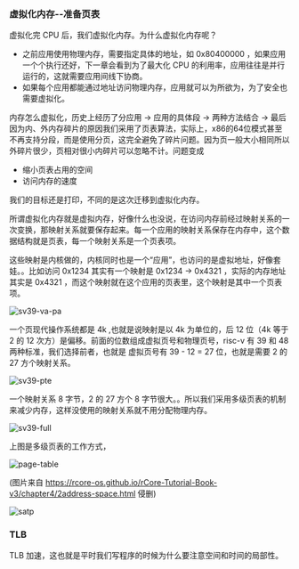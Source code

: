 ### 虚拟化内存--准备页表

虚拟化完 CPU 后，我们虚拟化内存。为什么虚拟化内存呢？

- 之前应用使用物理内存，需要指定具体的地址，如 0x80400000 ，如果应用一个个执行还好，下一章会看到为了最大化 CPU 的利用率，应用往往是并行运行的，这就需要应用间线下协商。
- 如果每个应用都能通过地址访问物理内存，应用就可以为所欲为，为了安全也需要虚拟化。

内存怎么虚拟化，历史上经历了分应用 -> 应用的具体段 -> 两种方法结合 -> 最后因为内、外内存碎片的原因我们采用了页表算法，实际上，x86的64位模式甚至不再支持分段，而是使用分页，这完全避免了碎片问题。因为页一般大小相同所以外碎片很少，页相对很小内碎片可以忽略不计。问题变成

- 缩小页表占用的空间
- 访问内存的速度

我们的目标还是打印，不同的是这次迁移到虚拟化内存。

所谓虚拟化内存就是虚拟内存，好像什么也没说，在访问内存前经过映射关系的一次变换，那映射关系就要保存起来。每一个应用的映射关系保存在内存中，这个数据结构就是页表，每一个映射关系是一个页表项。

这些映射是内核做的，内核同时也是一个“应用”，也访问的是虚拟地址，好像套娃。。比如访问 0x1234 其实有一个映射是 0x1234 -> 0x4321 ，实际的内存地址其实是 0x4321 ，而这个映射就在这个应用的页表里，这个映射是其中一个页表项。

![sv39-va-pa](https://tva1.sinaimg.cn/large/008i3skNly1gv3ez0imcoj60sh084dgd02.jpg)

一个页现代操作系统都是 4k ,也就是说映射是以 4k 为单位的，后 12 位（4k 等于 2 的 12 次方）是偏移。前面的位数组成虚拟页号和物理页号，risc-v 有 39 和 48 两种标准，我们选择前者，也就是 虚拟页号有 39 - 12 = 27 位，也就是需要 2 的 27 方个映射关系。

![sv39-pte](https://tva1.sinaimg.cn/large/008i3skNly1gv3f16xh77j60tr02mq3502.jpg)

一个映射关系 8 字节，2 的 27 方个 8 字节很大。。所以我们采用多级页表的机制来减少内存，这样没使用的映射关系就不用分配物理内存。

![sv39-full](https://tva1.sinaimg.cn/large/008i3skNly1gv3fakodrij60v80u0whc02.jpg)

上图是多级页表的工作方式，

![page-table](https://tva1.sinaimg.cn/large/008i3skNgy1gv0q8e7ab4j60us0hyjtz02.jpg)

(图片来自 https://rcore-os.github.io/rCore-Tutorial-Book-v3/chapter4/2address-space.html 侵删)

![satp](https://tva1.sinaimg.cn/large/008i3skNly1gv0rz604gyj60y305hwf402.jpg)







### TLB

TLB 加速，这也就是平时我们写程序的时候为什么要注意空间和时间的局部性。